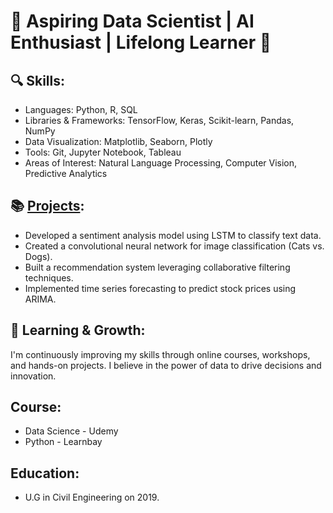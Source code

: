 # 🌟 Aspiring Data Scientist | AI Enthusiast | Lifelong Learner 🌟

## 🔍 Skills:

- Languages: Python, R, SQL
- Libraries & Frameworks: TensorFlow, Keras, Scikit-learn, Pandas, NumPy
- Data Visualization: Matplotlib, Seaborn, Plotly
- Tools: Git, Jupyter Notebook, Tableau
- Areas of Interest: Natural Language Processing, Computer Vision, Predictive Analytics

## 📚 [Projects](https://github.com/Ranjeeth11/Hands_On_Projects/tree/main/Projects):

- Developed a sentiment analysis model using LSTM to classify text data.
- Created a convolutional neural network for image classification (Cats vs. Dogs).
- Built a recommendation system leveraging collaborative filtering techniques.
- Implemented time series forecasting to predict stock prices using ARIMA.

## 🌱 Learning & Growth: 

  I'm continuously improving my skills through online courses, workshops, and hands-on projects. I believe in the power of data to drive decisions and innovation.

## Course:
 
 - Data Science - Udemy
 - Python - Learnbay

## Education:

 - U.G in Civil Engineering on 2019.
